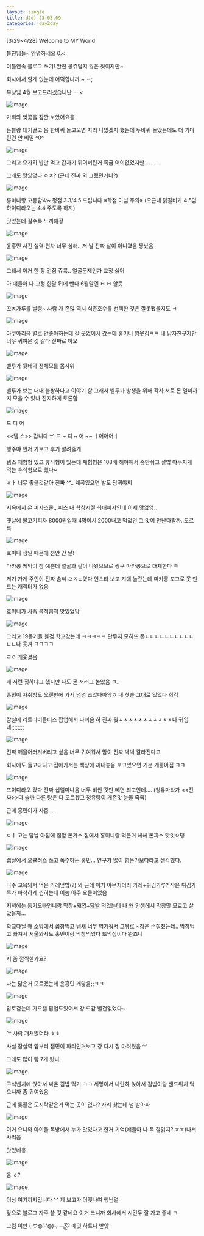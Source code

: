 ```yaml
---
layout: single
title: d2d) 23.05.09
categories: day2day
---
```


[3/29~4/28] Welcome to MY World

블친님들~ 안녕하세요 0.<

이틀연속 블로그 쓰기! 완전 공쥬답지 않은 짓이지만~

회사에서 할게 없눈데 어떡합니까 ~ ㅋ;

부장님 4월 보고드리겠습니닷 ㅡ.<

![image](https://user-images.githubusercontent.com/52832956/236975359-17355188-fd17-45e6-bfc0-079143ac8451.png)

가휘와 벚꽃을 잠깐 보았어요옹

돈블랑 대기걸고 음 한바퀴 돌고오면 자리 나있겠지 했는데 두바퀴 돌았는데도 더 기다린건 안 비밀 ^0^

![image](https://user-images.githubusercontent.com/52832956/236975478-6ef4bb53-0dc6-4a2a-b974-3cf475c2fac4.png)

그리고 오가히 밥만 먹고 갑자기 튀어버린거 족금 어이없었지만.. .. . . .

그래도 맛있었다 ㅇㅈ? (근데 진짜 외 그랬던거니?)

![image](https://user-images.githubusercontent.com/52832956/236975590-ba6f6911-2efe-4ce5-9a0b-e6422f777c68.png)

홍미니랑 고동함박~ 평점 3.3/4.5 드립니다 ※학점 아님 주의※ (오근내 닭갈비가 4.5임 하이디라오는 4.4 주도록 하지)

맛있는데 갈수록 느끼해졍

![image](https://user-images.githubusercontent.com/52832956/236975771-d9d0d85c-c30e-47ac-8701-63cd8704d47a.png)

윤홍민 사진 실력 편차 너무 심해.. 저 날 진짜 날이 아니였음 짱났음

![image](https://user-images.githubusercontent.com/52832956/236975872-b5c87a8e-316f-4178-bd0d-2aceb6d1df09.png)

그래서 이거 한 장 건짐 쥬륵.. 얼굴문제인가 교정 싫어

아 얘들아 나 교정 한달 뒤에 뺀다 6월말엔 ㅂ ㅂ 할듯

![image](https://user-images.githubusercontent.com/52832956/236975937-dd8f24b7-f070-4489-b1f0-143839203b3d.png)

꼬ㅊ가루를 날령~ 사람 개 존많 역시 석촌호수를 선택한 것은 잘못됐을지도 ㅋ

![image](https://user-images.githubusercontent.com/52832956/236975956-7a87dedf-44c6-461f-a6dc-8acb739c6593.png)

아쿠아리움 별로 안좋아하는데 갈 곳없어서 갔는데 홍미니 짱웃김ㅋㅋ 내 남자친구지만 너무 귀여운 것 같다 진짜로 아오

![image](https://user-images.githubusercontent.com/52832956/236975999-c09334d7-06c0-4dd9-b335-520db9855edb.png)

벨루가 뒷태와 정체모를 몸사위

![image](https://user-images.githubusercontent.com/52832956/236976214-28b533e0-746e-47a2-a0c6-5154caa2ef75.png)

벨루가 보는 내내 불쌍하다고 이야기 함 그래서 벨루가 방생을 위해 각자 서로 돈 얼마까지 모을 수 있나 진지하게 토론함

![image](https://user-images.githubusercontent.com/52832956/236976451-6aa71ecd-b231-4de7-b550-1c1a7936b43d.png)

드 디 어

<<템.스>> 갑니다 ^^ 드 ~ 디 ~ 어 ~~ ㅓ어어어ㅓ

행주야 먼저 가보고 후기 알려줄게

템스 체험형 있고 휴식형이 있는데 체험형은 108배 해야해서 숨만쉬고 절밥 야무지게 먹는 휴식형으로 했다~

ㅎㅏ 너무 좋을것같아 진짜 ^^.. 계곡있으면 발도 담궈야지

![image](https://user-images.githubusercontent.com/52832956/236976686-d1defce2-f734-4036-8b00-c96e5f1fedf1.png)

지옥에서 온 피자스쿨,, 피스 내 학창시절 최애피자인데 이제 맛없엉.. 

옛날에 불고기피자 8000원일때 4명이서 2000내고 먹었던 그 맛이 안난다랄까..도르륵

![image](https://user-images.githubusercontent.com/52832956/236976783-70d597c6-76f3-46f0-b194-81d31d7313c5.png)

효미니 생일 때문에 천안 간 날!

마카롱 케익이 참 예쁜데 얼굴과 같이 나왔으므로 짱구 마카롱으로 대체한다 ㅋ

저기 가게 주인이 진짜 솜씨 ㄹㅈㄷ였다 인스타 보고 지대 놀랐는데 마카롱 꼬그로 못 만드는 캐릭터가 없음

![image](https://user-images.githubusercontent.com/52832956/236976912-b622437d-6d54-40ae-8f5a-4fd7c5526acc.png)

효미니가 사줌 쿰척쿰척 맛있었당

![image](https://user-images.githubusercontent.com/52832956/236976954-e20f99fd-b1d3-4978-8c8f-da5c6825ccd9.png)

그리고 19동기들 볼겸 학교갔는데 ㅋㅋㅋㅋㅋ 단무지 모히또 존ㄴㄴㄴㄴㄴㄴㄴㄴㄴㄴㄴㄴ나 웃겨 ㅋㅋㅋㅋ

ㄹㅇ 개웃겼음

![image](https://user-images.githubusercontent.com/52832956/236977125-ef89660a-32b2-4842-ac9e-994341ac4954.png)

왜 저런 짓하냐고 했지만 나도 곧 저러고 놀았음 ㅋ..

홍민이 자취방도 오랜만에 가서 넘넘 조았다아앙ㅇ 내 칫솔 그대로 있었다 희긱

![image](https://user-images.githubusercontent.com/52832956/236977262-c87da455-3539-4e5c-8d24-bd2437856f4c.png)

잠실에 리트리버몰티즈 팝업해서 다녀옴 하 진짜 줫ㅅㅅㅅㅅㅅㅅㅅㅅㅅㅅㅅ나 귀엽네;;;;;;;;

![image](https://user-images.githubusercontent.com/52832956/236977308-759b02b3-7205-42ce-8032-ea7a311d45a5.png)

진짜 깨물어터져버리고 싶음 너무 귀여워서 맘이 진짜 벅벅 갈라진다고

회사에도 들고다니고 집에가서는 책상에 꺼내놓음 보고있으면 기분 개좋아짐 ㅋㅋ

![image](https://user-images.githubusercontent.com/52832956/236977410-93847f4b-96a5-4a8b-910f-934c2f8d61f7.png)

또이디라오 갔다 진짜 십얼마나옴 너무 비싼 것만 빼면 최고인데.... (청유마라가 <<진짜>>다 솔까 다른 탕은 다 모르겠고 청유탕이 개존맛 눈물 쥭쥭)

근데 홍민이가 사줌....

![image](https://user-images.githubusercontent.com/52832956/236977642-761feaa4-8fa7-4737-b8aa-bc67f489b069.png)

ㅇㅣ 고는 담날 아침에 집앞 돈가스 집에서 홍미니랑 먹은거 헤헤 돈까스 맛잇ㅇ덩

![image](https://user-images.githubusercontent.com/52832956/236977789-f6bbc2b1-6cff-4c35-8d01-754279b7319e.png)

랩실에서 오큘러스 쓰고 폭주하는 홍민... 연구가 많이 힘든가보다라고 생각했다.

![image](https://user-images.githubusercontent.com/52832956/236977868-0a52cb7d-5d32-4260-8544-412540c17ca3.png)

나주 교육와서 먹은 카레덮밥(?) 와 근데 이거 야무지더라 카레+튀김가루? 작은 튀김가루가 바삭하게 씹히는데 이놈 아주 요물이었음

저녁에는 동기오빠언니랑 막창+돼껍+닭발 먹었는데 나 왜 인생에서 막창맛 모르고 살았을까...

학교다닐 때 소방에서 곱창먹고 냄새 너무 역겨워서 그뒤로 ~창은 손절쳤는데.. 막창먹고 빠져서 서울와서도 홍민이랑 막창먹었다 또먹싶이다 완죠니

![image](https://user-images.githubusercontent.com/52832956/236978296-d6ae4c8f-4ddf-400b-adb1-9ec0b7082978.png)

저 좀 깜찍한가요?

![image](https://user-images.githubusercontent.com/52832956/236978328-d77f372a-8c6b-494b-bfac-f76b82ecc873.png)

나는 닮은거 모르겠는데 윤홍민 개닮음;;ㅋㅋ

![image](https://user-images.githubusercontent.com/52832956/236978366-3de406a8-626f-44e2-bded-a93ac23dab89.png)

압로걷는데 가오갤 팝업도있어서 걍 드감 별건없었다~

![image](https://user-images.githubusercontent.com/52832956/236978434-9619ef6a-e804-4e37-b980-8e5135d3240e.png)

^^ 사람 개처많더라 ㅎㅎ 

사실 잠실역 앞부터 잼민이 파티인거보고 걍 다시 집 마려웠음 ^^

그래도 많이 탐 7개 탔나

![image](https://user-images.githubusercontent.com/52832956/236978610-6a8b05f8-9309-4581-8498-97946059b14a.png)

구석벤치에 앉아서 싸온 김밥 먹기 ㅋㅋ 세명이서 나란히 앉아서 김밥이랑 샌드위치 먹으니까 좀 귀여웠음

근데 롯월은 도시락같은거 먹는 곳이 없나? 자리 찾는데 넘 발아파

![image](https://user-images.githubusercontent.com/52832956/236978787-19941bce-0dd4-430e-8a0f-53e8bf09d7d7.png)

이거 요니와 아이들 톡방에서 누가 맛있다고 한거 기억(얘들아 나 톡 잘읽지? ㅎㅎ)나서 사먹음

맛있네용

![image](https://user-images.githubusercontent.com/52832956/236978863-2fc16d9b-e96e-4ab0-9b22-0aaad0460831.png)

음 ㅎ?

![image](https://user-images.githubusercontent.com/52832956/236978884-5d644a18-a495-4b10-911f-0ad0684f7446.png)

이상 여기까지입니다 ^^ 제 보고가 어땟나여 행님덜

앞으로 블로그 자주 쓸 것 같네요 이거 쓰니까 회사에서 시간두 잘 가고 좋네 ㅋ

그럼 이만 ( つ◍’-’◍)╮—̳͟͞͞♡ 에잇 하트나 받앗 
